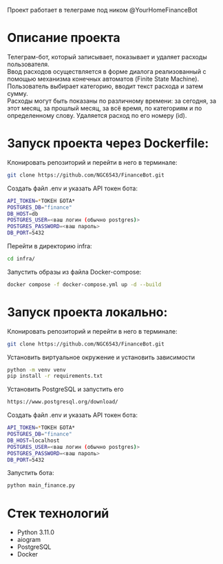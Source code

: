 Проект работает в телеграме под ником @YourHomeFinanceBot

# Описание проекта
Телеграм-бот, который записывает, показывает и удаляет расходы пользователя.   
Ввод расходов осуществляется в форме диалога реализованный с помощью механизма конечных автоматов (Finite State Machine).  
Пользователь выбирает категорию, вводит текст расхода и затем сумму.  
Расходы могут быть показаны по различному времени: за сегодня, за этот месяц, за прошлый месяц, за всё время, по категориям
и по определенному слову. 
Удаляется расход по его номеру (id).


# Запуск проекта через Dockerfile:

Клонировать репозиторий и перейти в него в терминале:
```bash
git clone https://github.com/NGC6543/FinanceBot.git
```

Создать файл .env и указать API токен бота:
```bash
API_TOKEN=*ТОКЕН БОТА*
POSTGRES_DB="finance"
DB_HOST=db
POSTGRES_USER=<ваш логин (обычно postgres)>
POSTGRES_PASSWORD=<ваш пароль>
DB_PORT=5432
```

Перейти в директорию infra:
```bash
cd infra/
```

Запустить образы из файла Docker-compose:
```bash
docker compose -f docker-compose.yml up -d --build
```


# Запуск проекта локально:
Клонировать репозиторий и перейти в него в терминале:
```bash 
git clone https://github.com/NGC6543/FinanceBot.git
```

Установить виртуальное окружение и установить зависимости
```bash
python -m venv venv
pip install -r requirements.txt
```

Установить PostgreSQL и запустить его
```bash
https://www.postgresql.org/download/
```

Создать файл .env и указать API токен бота:
```bash
API_TOKEN=*ТОКЕН БОТА*
POSTGRES_DB="finance"
DB_HOST=localhost
POSTGRES_USER=<ваш логин (обычно postgres)>
POSTGRES_PASSWORD=<ваш пароль>
DB_PORT=5432
```

Запустить бота:
```bash
python main_finance.py
```

# Стек технологий
- Python 3.11.0
- aiogram
- PostgreSQL
- Docker

